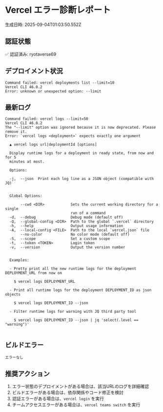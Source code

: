 # Vercel エラー診断レポート

生成日時: 2025-09-04T01:03:50.552Z

## 認証状態

✅ 認証済み: ryotaverse69

## デプロイメント状況

```
Command failed: vercel deployments list --limit=10
Vercel CLI 46.0.2
Error: unknown or unexpected option: --limit

```

## 最新ログ

```
Command failed: vercel logs --limit=50
Vercel CLI 46.0.2
The "--limit" option was ignored because it is now deprecated. Please remove it.
Error: `vercel logs <deployment>` expects exactly one argument

  ▲ vercel logs url|deploymentId [options]

  Display runtime logs for a deployment in ready state, from now and for 5
  minutes at most.

  Options:

  -j,  --json  Print each log line as a JSON object (compatible with JQ)


  Global Options:

       --cwd <DIR>            Sets the current working directory for a single
                              run of a command
  -d,  --debug                Debug mode (default off)
  -Q,  --global-config <DIR>  Path to the global `.vercel` directory
  -h,  --help                 Output usage information
  -A,  --local-config <FILE>  Path to the local `vercel.json` file
       --no-color             No color mode (default off)
  -S,  --scope                Set a custom scope
  -t,  --token <TOKEN>        Login token
  -v,  --version              Output the version number


  Examples:

  - Pretty print all the new runtime logs for the deployment DEPLOYMENT_URL from now on

    $ vercel logs DEPLOYMENT_URL

  - Print all runtime logs for the deployment DEPLOYMENT_ID as json objects

    $ vercel logs DEPLOYMENT_ID --json

  - Filter runtime logs for warning with JQ third party tool

    $ vercel logs DEPLOYMENT_ID --json | jq 'select(.level == "warning")'


```

## ビルドエラー

```
エラーなし
```

## 推奨アクション

1. エラー状態のデプロイメントがある場合は、該当URLのログを詳細確認
2. ビルドエラーがある場合は、依存関係やコード修正を検討
3. 認証エラーがある場合は、`vercel login` を実行
4. チームアクセスエラーがある場合は、`vercel teams switch` を実行
